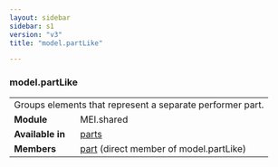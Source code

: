 ```yaml
---
layout: sidebar
sidebar: s1
version: "v3"
title: "model.partLike"

---
```


<div class="classSpec model">
   <h3 id="model.partLike">model.partLike</h3>
   <table class="wovenodd">
      <tr>
         <td colspan="2" class="wovenodd-col2">Groups elements that represent a separate performer part.</td>
      </tr>
      <tr>
         <td class="wovenodd-col1">
            <strong>Module</strong>
         </td>
         <td class="wovenodd-col2">MEI.shared</td>
      </tr>
      <tr>
         <td class="wovenodd-col1">
            <strong>Available in</strong>
         </td>
         <td class="wovenodd-col2">
            <div class="parent">
               <div>
                  <a class="link_odd_elementSpec" href="/{{ site.baseurl }}/{{ page.version }}/elements/parts.html">parts</a>
               </div>
            </div>
         </td>
      </tr>
      <tr>
         <td class="wovenodd-col1">
            <strong>Members</strong>
         </td>
         <td class="wovenodd-col2">
            <div class="parent">
               <div>
                  <a class="link_odd_elementSpec" href="/{{ site.baseurl }}/{{ page.version }}/elements/part.html">part</a> (direct member of model.partLike)
               </div>
            </div>
         </td>
      </tr>
   </table>
</div>